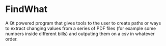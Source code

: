 # FindWhat
A Qt powered program that gives tools to the user to create paths or ways to extract changing values from a series of PDF files (for example some numbers inside different bills) and outputing them on a csv in whatever order.
